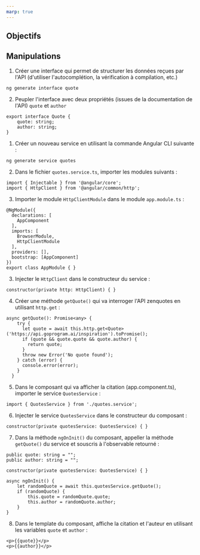 ```yaml
---
marp: true
---
```


## Objectifs


## Manipulations

1. Créer une interface qui permet de structurer les données reçues par l'API (d'utiliser l'autocomplétion, la vérification à compilation, etc.)
```
ng generate interface quote
```

2. Peupler l'interface avec deux propriétés (issues de la documentation de l'API) `quote` et `author`

```typescript{style="font-size: 14pt"}
export interface Quote {
    quote: string;
    author: string;
}
```


1. Créer un nouveau service en utilisant la commande Angular CLI suivante :
```
ng generate service quotes
```

2. Dans le fichier `quotes.service.ts`, importer les modules suivants :
```
import { Injectable } from '@angular/core';
import { HttpClient } from '@angular/common/http';
```

3. Importer le module `HttpClientModule` dans le module `app.module.ts` :
```typescript{style="font-size: 14pt"}
@NgModule({
  declarations: [
    AppComponent
  ],
  imports: [
    BrowserModule,
    HttpClientModule
  ],
  providers: [],
  bootstrap: [AppComponent]
})
export class AppModule { }
```

3. Injecter le `HttpClient` dans le constructeur du service :
```
constructor(private http: HttpClient) { }
```

4. Créer une méthode `getQuote()` qui va interroger l'API zenquotes en utilisant `http.get` :
```
async getQuote(): Promise<any> {
    try {
      let quote = await this.http.get<Quote>('https://api.goprogram.ai/inspiration').toPromise();
      if (quote && quote.quote && quote.author) {
        return quote;
      }
      throw new Error('No quote found');
    } catch (error) {
      console.error(error);
    }
  }
```

5. Dans le composant qui va afficher la citation (app.component.ts), importer le service `QuotesService` :
```
import { QuotesService } from './quotes.service';
```

6. Injecter le service `QuotesService` dans le constructeur du composant :
```
constructor(private quotesService: QuotesService) { }
```

7. Dans la méthode `ngOnInit()` du composant, appeller la méthode `getQuote()` du service et souscris à l'observable retourné :
```typescript{style="font-size: 14pt"}
public quote: string = "";
public author: string = "";

constructor(private quotesService: QuotesService) { }

async ngOnInit() {
    let randomQuote = await this.quotesService.getQuote();
    if (randomQuote) {
        this.quote = randomQuote.quote;
        this.author = randomQuote.author;
    }
}
```

8. Dans le template du composant, affiche la citation et l'auteur en utilisant les variables `quote` et `author` :
```
<p>{{quote}}</p>
<p>{{author}}</p>
```